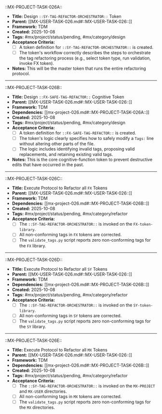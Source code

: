 ::MX-PROJECT-TASK-026A::
- **Title:** Design `::SY-TAG-REFACTOR-ORCHESTRATOR::` Token
- **Parent:** [[MX-USER-TASK-026.md#::MX-USER-TASK-026::]]
- **Framework:** TDM
- **Created:** 2025-10-08
- **Tags:** #mx/project/status/pending, #mx/category/design
- **Acceptance Criteria:**
  - [ ] A token definition for `::SY-TAG-REFACTOR-ORCHESTRATOR::` is created.
  - [ ] The token's workflow correctly describes the steps to orchestrate the tag refactoring process (e.g., select token type, run validation, invoke FX token).
- **Notes:** This will be the master token that runs the entire refactoring protocol.

---

::MX-PROJECT-TASK-026B::
- **Title:** Design `::FX-SAFE-TAG-REFACTOR::` Cognitive Token
- **Parent:** [[MX-USER-TASK-026.md#::MX-USER-TASK-026::]]
- **Framework:** TDM
- **Dependencies:** [[mx-project-026.md#::MX-PROJECT-TASK-026A::]]
- **Created:** 2025-10-08
- **Tags:** #mx/project/status/pending, #mx/category/design
- **Acceptance Criteria:**
  - [ ] A token definition for `::FX-SAFE-TAG-REFACTOR::` is created.
  - [ ] The token's logic clearly specifies how to safely modify a `Tags:` line without altering other parts of the file.
  - [ ] The logic includes identifying invalid tags, proposing valid replacements, and retaining existing valid tags.
- **Notes:** This is the core cognitive-function token to prevent destructive edits that have occurred in the past.

---

::MX-PROJECT-TASK-026C::
- **Title:** Execute Protocol to Refactor all `FX` Tokens
- **Parent:** [[MX-USER-TASK-026.md#::MX-USER-TASK-026::]]
- **Framework:** TDM
- **Dependencies:** [[mx-project-026.md#::MX-PROJECT-TASK-026B::]]
- **Created:** 2025-10-08
- **Tags:** #mx/project/status/pending, #mx/category/refactor
- **Acceptance Criteria:**
  - [ ] The `::SY-TAG-REFACTOR-ORCHESTRATOR::` is invoked on the `FX-token-library`.
  - [ ] All non-conforming tags in `FX` tokens are corrected.
  - [ ] The `validate_tags.py` script reports zero non-conforming tags for the `FX` library.

---

::MX-PROJECT-TASK-026D::
- **Title:** Execute Protocol to Refactor all `SY` Tokens
- **Parent:** [[MX-USER-TASK-026.md#::MX-USER-TASK-026::]]
- **Framework:** TDM
- **Dependencies:** [[mx-project-026.md#::MX-PROJECT-TASK-026B::]]
- **Created:** 2025-10-08
- **Tags:** #mx/project/status/pending, #mx/category/refactor
- **Acceptance Criteria:**
  - [ ] The `::SY-TAG-REFACTOR-ORCHESTRATOR::` is invoked on the `SY-token-library`.
  - [ ] All non-conforming tags in `SY` tokens are corrected.
  - [ ] The `validate_tags.py` script reports zero non-conforming tags for the `SY` library.

---

::MX-PROJECT-TASK-026E::
- **Title:** Execute Protocol to Refactor all `MX` Tokens
- **Parent:** [[MX-USER-TASK-026.md#::MX-USER-TASK-026::]]
- **Framework:** TDM
- **Dependencies:** [[mx-project-026.md#::MX-PROJECT-TASK-026B::]]
- **Created:** 2025-10-08
- **Tags:** #mx/project/status/pending, #mx/category/refactor
- **Acceptance Criteria:**
  - [ ] The `::SY-TAG-REFACTOR-ORCHESTRATOR::` is invoked on the `MX-PROJECT` and `MX-USER` directories.
  - [ ] All non-conforming tags in `MX` tokens are corrected.
  - [ ] The `validate_tags.py` script reports zero non-conforming tags for the `MX` directories.
